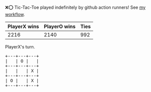 :x::o: Tic-Tac-Toe played indefinitely by github action runners! See [my workflow](.github/workflows/play.yaml).

|PlayerX wins|PlayerO wins|Ties|
|-|-|-|
|2216|2140|992|

PlayerX's turn.

<pre>
+---+---+---+
|   | O |   |
+---+---+---+
|   |   | X |
+---+---+---+
| O |   | X |
+---+---+---+
</pre>